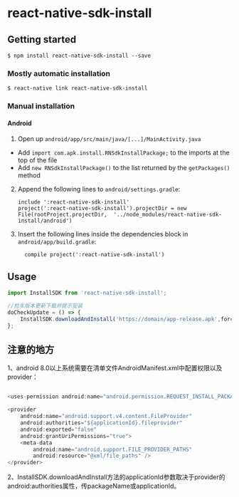 
# react-native-sdk-install

## Getting started

`$ npm install react-native-sdk-install --save`

### Mostly automatic installation

`$ react-native link react-native-sdk-install`

### Manual installation


#### Android

1. Open up `android/app/src/main/java/[...]/MainActivity.java`
  - Add `import com.apk.install.RNSdkInstallPackage;` to the imports at the top of the file
  - Add `new RNSdkInstallPackage()` to the list returned by the `getPackages()` method
2. Append the following lines to `android/settings.gradle`:
  	```
  	include ':react-native-sdk-install'
  	project(':react-native-sdk-install').projectDir = new File(rootProject.projectDir, 	'../node_modules/react-native-sdk-install/android')
  	```
3. Insert the following lines inside the dependencies block in `android/app/build.gradle`:
  	```
      compile project(':react-native-sdk-install')
  	```


## Usage
```javascript
import InstallSDK from 'react-native-sdk-install';

//检车版本更新下载并提示安装
doCheckUpdate = () => {
    InstallSDK.downloadAndInstall('https://domain/app-release.apk',forceUpdate,applicationId);
};
```

## 注意的地方

1、android 8.0以上系统需要在清单文件AndroidManifest.xml中配置权限以及provider：
```javascript

<uses-permission android:name="android.permission.REQUEST_INSTALL_PACKAGES" />

<provider
    android:name="android.support.v4.content.FileProvider"
    android:authorities="${applicationId}.fileprovider"
    android:exported="false"
    android:grantUriPermissions="true">
    <meta-data
        android:name="android.support.FILE_PROVIDER_PATHS"
        android:resource="@xml/file_paths" />
</provider>

```

2、InstallSDK.downloadAndInstall方法的applicationId参数取决于provider的android:authorities属性，传packageName或applicationId。



  
